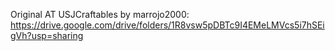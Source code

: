 Original AT USJCraftables by marrojo2000: https://drive.google.com/drive/folders/1R8vsw5pDBTc9I4EMeLMVcs5i7hSEigVh?usp=sharing